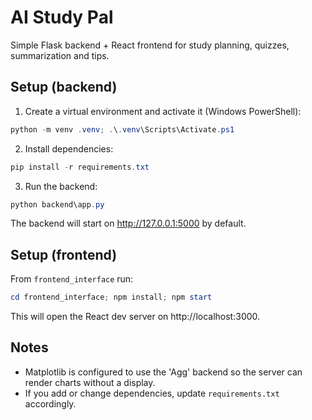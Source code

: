 # AI Study Pal

Simple Flask backend + React frontend for study planning, quizzes, summarization and tips.

## Setup (backend)

1. Create a virtual environment and activate it (Windows PowerShell):

```powershell
python -m venv .venv; .\.venv\Scripts\Activate.ps1
```

2. Install dependencies:

```powershell
pip install -r requirements.txt
```

3. Run the backend:

```powershell
python backend\app.py
```

The backend will start on http://127.0.0.1:5000 by default.

## Setup (frontend)

From `frontend_interface` run:

```powershell
cd frontend_interface; npm install; npm start
```

This will open the React dev server on http://localhost:3000.

## Notes
- Matplotlib is configured to use the 'Agg' backend so the server can render charts without a display.
- If you add or change dependencies, update `requirements.txt` accordingly.
